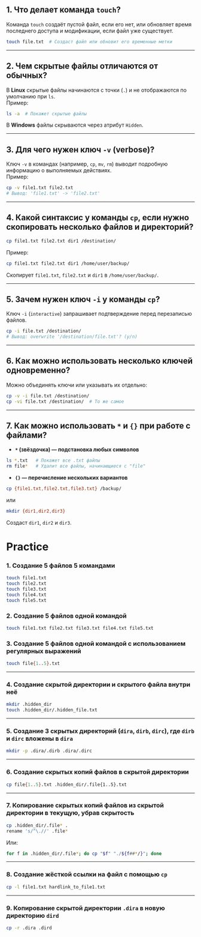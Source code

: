 ## **1. Что делает команда `touch`?**  
Команда `touch` создаёт пустой файл, если его нет, или обновляет время последнего доступа и модификации, если файл уже существует.  
```bash
touch file.txt  # Создаст файл или обновит его временные метки
```

---

## **2. Чем скрытые файлы отличаются от обычных?**  
В **Linux** скрытые файлы начинаются с точки (`.`) и не отображаются по умолчанию при `ls`.  
Пример:  
```bash
ls -a  # Покажет скрытые файлы
```
В **Windows** файлы скрываются через атрибут `Hidden`.

---

## **3. Для чего нужен ключ `-v` (verbose)?**  
Ключ `-v` в командах (например, `cp`, `mv`, `rm`) выводит подробную информацию о выполняемых действиях.  
Пример:  
```bash
cp -v file1.txt file2.txt
# Вывод: 'file1.txt' -> 'file2.txt'
```

---

## **4. Какой синтаксис у команды `cp`, если нужно скопировать несколько файлов и директорий?**  
```bash
cp file1.txt file2.txt dir1 /destination/
```
Пример:  
```bash
cp file1.txt file2.txt dir1 /home/user/backup/
```
Скопирует `file1.txt`, `file2.txt` и `dir1` в `/home/user/backup/`.

---

## **5. Зачем нужен ключ `-i` у команды `cp`?**  
Ключ `-i` (`interactive`) запрашивает подтверждение перед перезаписью файлов.  
```bash
cp -i file.txt /destination/
# Вывод: overwrite '/destination/file.txt'? (y/n)
```

---

## **6. Как можно использовать несколько ключей одновременно?**  
Можно объединять ключи или указывать их отдельно:  
```bash
cp -v -i file.txt /destination/
cp -vi file.txt /destination/  # То же самое
```

---

## **7. Как можно использовать `*` и `{}` при работе с файлами?**  

- **`*` (звёздочка) — подстановка любых символов**  
```bash
ls *.txt   # Покажет все .txt файлы
rm file*   # Удалит все файлы, начинающиеся с "file"
```

- **`{}` — перечисление нескольких вариантов**  
```bash
cp {file1.txt,file2.txt,file3.txt} /backup/
```
или  
```bash
mkdir {dir1,dir2,dir3}
```
Создаст `dir1`, `dir2` и `dir3`.

# Practice

### **1. Создание 5 файлов 5 командами**  
```bash
touch file1.txt
touch file2.txt
touch file3.txt
touch file4.txt
touch file5.txt
```

### **2. Создание 5 файлов одной командой**  
```bash
touch file1.txt file2.txt file3.txt file4.txt file5.txt
```

### **3. Создание 5 файлов одной командой с использованием регулярных выражений**  
```bash
touch file{1..5}.txt
```

---

### **4. Создание скрытой директории и скрытого файла внутри неё**  
```bash
mkdir .hidden_dir
touch .hidden_dir/.hidden_file.txt
```

---

### **5. Создание 3 скрытых директорий (`dira`, `dirb`, `dirc`), где `dirb` и `dirc` вложены в `dira`**  
```bash
mkdir -p .dira/.dirb .dira/.dirc
```

---

### **6. Создание скрытых копий файлов в скрытой директории**  
```bash
cp file{1..5}.txt .hidden_dir/.file{1..5}.txt
```

---

### **7. Копирование скрытых копий файлов из скрытой директории в текущую, убрав скрытость**  
```bash
cp .hidden_dir/.file* .
rename 's/^\.//' .file*
```
Или:  
```bash
for f in .hidden_dir/.file*; do cp "$f" "./${f##*/}"; done
```

---

### **8. Создание жёсткой ссылки на файл с помощью `cp`**  
```bash
cp -l file1.txt hardlink_to_file1.txt
```

---

### **9. Копирование скрытой директории `.dira` в новую директорию `dird`**  
```bash
cp -r .dira .dird
```